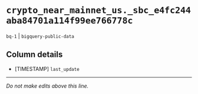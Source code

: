 # `crypto_near_mainnet_us._sbc_e4fc244aba84701a114f99ee766778c`
`bq-1` | `bigquery-public-data`

## Column details
* [TIMESTAMP] `last_update`

-------------------------------------------------------------------------------
*Do not make edits above this line.*
